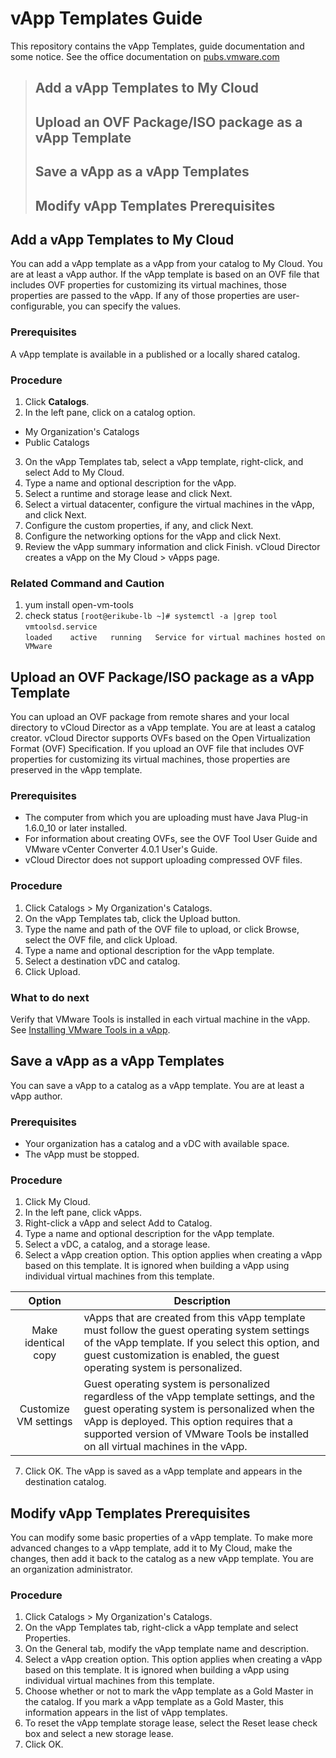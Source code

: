 # vApp Templates Guide
This repository contains the vApp Templates, guide documentation and some notice.
See the office documentation on [pubs.vmware.com]

> ## Add a vApp Templates to My Cloud
> ## Upload an OVF Package/ISO package as a vApp Template
> ## Save a vApp as a vApp Templates
> ## Modify vApp Templates Prerequisites


## Add a vApp Templates to My Cloud
You can add a vApp template as a vApp from your catalog to My Cloud.
You are at least a vApp author.
If the vApp template is based on an OVF file that includes OVF properties for customizing its virtual machines, those properties are passed to the vApp. If any of those properties are user-configurable, you can specify the values.
### Prerequisites
A vApp template is available in a published or a locally shared catalog.
### Procedure
1. Click __Catalogs__.
2. In the left pane, click on a catalog option.
  + My Organization's Catalogs
  + Public Catalogs
3. On the vApp Templates tab, select a vApp template, right-click, and select Add to My Cloud.
4. Type a name and optional description for the vApp.
5. Select a runtime and storage lease and click Next.
6. Select a virtual datacenter, configure the virtual machines in the vApp, and click Next.
7. Configure the custom properties, if any, and click Next.
8. Configure the networking options for the vApp and click Next.
9. Review the vApp summary information and click Finish.
vCloud Director creates a vApp on the My Cloud > vApps page.
### Related Command and Caution
1. yum install open-vm-tools
2. check status
`[root@erikube-lb ~]# systemctl -a |grep tool`
 `vmtoolsd.service`                                                                                                                 
`loaded    active   running   Service for virtual machines hosted on VMware`


## Upload an OVF Package/ISO package as a vApp Template
You can upload an OVF package from remote shares and your local directory to vCloud Director as a vApp template.
You are at least a catalog creator.
vCloud Director supports OVFs based on the Open Virtualization Format (OVF) Specification. If you upload an OVF file that includes OVF properties for customizing its virtual machines, those properties are preserved in the vApp template.
### Prerequisites
  + The computer from which you are uploading must have Java Plug-in 1.6.0_10 or later installed.
  + For information about creating OVFs, see the OVF Tool User Guide and VMware vCenter Converter 4.0.1 User's Guide.
  + vCloud Director does not support uploading compressed OVF files.
### Procedure
1. Click Catalogs > My Organization's Catalogs.
2. On the vApp Templates tab, click the Upload button.
3. Type the name and path of the OVF file to upload, or click Browse, select the OVF file, and click Upload.
4. Type a name and optional description for the vApp template.
5. Select a destination vDC and catalog.
6. Click Upload.
### What to do next
Verify that VMware Tools is installed in each virtual machine in the vApp. See [Installing VMware Tools in a vApp].


## Save a vApp as a vApp Templates
You can save a vApp to a catalog as a vApp template.
You are at least a vApp author.
### Prerequisites
  + Your organization has a catalog and a vDC with available space.
  + The vApp must be stopped.
### Procedure
1. Click My Cloud.
2. In the left pane, click vApps.
3. Right-click a vApp and select Add to Catalog.
4. Type a name and optional description for the vApp template.
5. Select a vDC, a catalog, and a storage lease.
6. Select a vApp creation option.
This option applies when creating a vApp based on this template. It is ignored when building a vApp using individual virtual machines from this template.

|Option                                |Description                         |
|:------------------------------------:|------------------------------------|
|Make identical copy                   |vApps that are created from this vApp template must follow the guest operating system settings of the vApp template. If you select this option, and guest customization is enabled, the guest operating system is personalized.|
|Customize VM settings                 |Guest operating system is personalized regardless of the vApp template settings, and the guest operating system is personalized when the vApp is deployed. This option requires that a supported version of VMware Tools be installed on all virtual machines in the vApp. |

7. Click OK.
The vApp is saved as a vApp template and appears in the destination catalog.


## Modify vApp Templates Prerequisites
You can modify some basic properties of a vApp template. To make more advanced changes to a vApp template, add it to My Cloud, make the changes, then add it back to the catalog as a new vApp template.
You are an organization administrator.
### Procedure
1. Click Catalogs > My Organization's Catalogs.
2. On the vApp Templates tab, right-click a vApp template and select Properties.
3. On the General tab, modify the vApp template name and description.
4. Select a vApp creation option.
   This option applies when creating a vApp based on this template. It is ignored when building a vApp using individual virtual machines from this template.
5. Choose whether or not to mark the vApp template as a Gold Master in the catalog.
   If you mark a vApp template as a Gold Master, this information appears in the list of vApp templates.
6. To reset the vApp template storage lease, select the Reset lease check box and select a new storage lease.
7. Click OK.


[pubs.vmware.com]: https://pubs.vmware.com/vcd-51/index.jsp?topic=%2Fcom.vmware.vcloud.install.doc_51%2FGUID-F14315CC-B373-4A21-A3D9-270FFCF0A417.html
[Installing VMware Tools in a vApp]: https://pubs.vmware.com/vcd-51/index.jsp?topic=%2Fcom.vmware.vcloud.users.doc_51%2FGUID-F0826E73-7F9F-489C-B0DB-17C7D742B1AF.html
